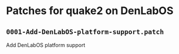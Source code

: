 # Patches for quake2 on DenLabOS

## `0001-Add-DenLabOS-platform-support.patch`

Add DenLabOS platform support


